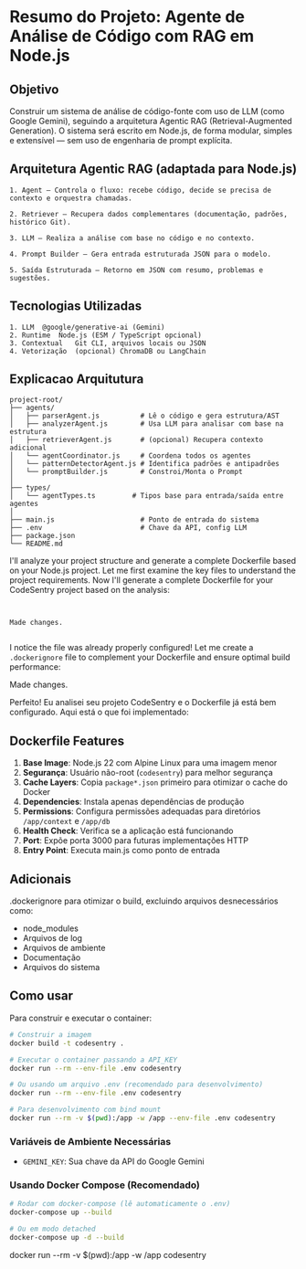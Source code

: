 # Resumo do Projeto: Agente de Análise de Código com RAG em Node.js

## Objetivo

Construir um sistema de análise de código-fonte com uso de LLM (como Google Gemini), seguindo a arquitetura Agentic RAG (Retrieval-Augmented Generation). O sistema será escrito em Node.js, de forma modular, simples e extensível — sem uso de engenharia de prompt explícita.

## Arquitetura Agentic RAG (adaptada para Node.js)

    1. Agent – Controla o fluxo: recebe código, decide se precisa de contexto e orquestra chamadas.

    2. Retriever – Recupera dados complementares (documentação, padrões, histórico Git).

    3. LLM – Realiza a análise com base no código e no contexto.

    4. Prompt Builder – Gera entrada estruturada JSON para o modelo.

    5. Saída Estruturada – Retorno em JSON com resumo, problemas e sugestões.

## Tecnologias Utilizadas

    1. LLM	@google/generative-ai (Gemini)
    2. Runtime	Node.js (ESM / TypeScript opcional)
    3. Contextual	Git CLI, arquivos locais ou JSON
    4. Vetorização	(opcional) ChromaDB ou LangChain

## Explicacao Arquitutura 

    project-root/
    ├── agents/
    │   ├── parserAgent.js          # Lê o código e gera estrutura/AST
    │   ├── analyzerAgent.js        # Usa LLM para analisar com base na estrutura
    │   ├── retrieverAgent.js       # (opcional) Recupera contexto adicional
    │   └── agentCoordinator.js     # Coordena todos os agentes
    │   └── patternDetectorAgent.js # Identifica padrões e antipadrões
    │   └── promptBuilder.js        # Constroi/Monta o Prompt
    │
    ├── types/
    │   └── agentTypes.ts         # Tipos base para entrada/saída entre agentes
    │
    ├── main.js                     # Ponto de entrada do sistema
    ├── .env                        # Chave da API, config LLM
    ├── package.json
    └── README.md

I'll analyze your project structure and generate a complete Dockerfile based on your Node.js project. Let me first examine the key files to understand the project requirements. Now I'll generate a complete Dockerfile for your CodeSentry project based on the analysis: 
```


Made changes.


```
I notice the file was already properly configured! Let me create a `.dockerignore` file to complement your Dockerfile and ensure optimal build performance: 

Made changes.

Perfeito! Eu analisei seu projeto CodeSentry e o Dockerfile já está bem configurado. Aqui está o que foi implementado:

## Dockerfile Features

1. **Base Image**: Node.js 22 com Alpine Linux para uma imagem menor
2. **Segurança**: Usuário não-root (`codesentry`) para melhor segurança
3. **Cache Layers**: Copia `package*.json` primeiro para otimizar o cache do Docker
4. **Dependencies**: Instala apenas dependências de produção
5. **Permissions**: Configura permissões adequadas para diretórios `/app/context` e `/app/db`
6. **Health Check**: Verifica se a aplicação está funcionando
7. **Port**: Expõe porta 3000 para futuras implementações HTTP
8. **Entry Point**: Executa main.js como ponto de entrada

## Adicionais

.dockerignore para otimizar o build, excluindo arquivos desnecessários como:
- node_modules
- Arquivos de log
- Arquivos de ambiente
- Documentação
- Arquivos do sistema

## Como usar

Para construir e executar o container:

```bash
# Construir a imagem
docker build -t codesentry .

# Executar o container passando a API_KEY
docker run --rm --env-file .env codesentry

# Ou usando um arquivo .env (recomendado para desenvolvimento)
docker run --rm --env-file .env codesentry

# Para desenvolvimento com bind mount
docker run --rm -v $(pwd):/app -w /app --env-file .env codesentry
```

### Variáveis de Ambiente Necessárias

- `GEMINI_KEY`: Sua chave da API do Google Gemini

### Usando Docker Compose (Recomendado)

```bash
# Rodar com docker-compose (lê automaticamente o .env)
docker-compose up --build

# Ou em modo detached
docker-compose up -d --build
```
docker run --rm -v $(pwd):/app -w /app codesentry
```
